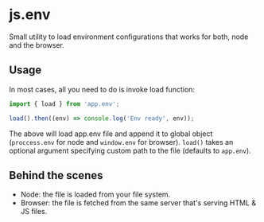 # js.env

Small utility to load environment configurations that works for both, node and the browser.

## Usage

In most cases, all you need to do is invoke load function:
```javascript
import { load } from 'app.env';

load().then((env) => console.log('Env ready', env));
```
The above will load app.env file and append it to global object (`proccess.env` for node and `window.env` for browser).
`load()` takes an optional argument specifying custom path to the file (defaults to `app.env`).

## Behind the scenes
* Node: the file is loaded from your file system.
* Browser: the file is fetched from the same server that's serving HTML & JS files.